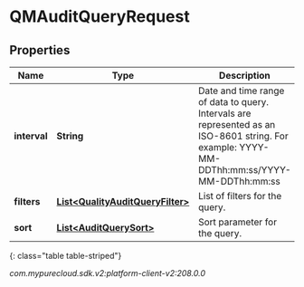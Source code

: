 # QMAuditQueryRequest


## Properties

| Name | Type | Description | Notes |
| ------------ | ------------- | ------------- | ------------- |
| **interval** | **String** | Date and time range of data to query. Intervals are represented as an ISO-8601 string. For example: YYYY-MM-DDThh:mm:ss/YYYY-MM-DDThh:mm:ss |  |
| **filters** | [**List&lt;QualityAuditQueryFilter&gt;**](QualityAuditQueryFilter) | List of filters for the query. |  |
| **sort** | [**List&lt;AuditQuerySort&gt;**](AuditQuerySort) | Sort parameter for the query. |  [optional] |
{: class="table table-striped"}




_com.mypurecloud.sdk.v2:platform-client-v2:208.0.0_
